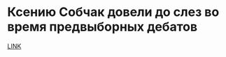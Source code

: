 # Ксению Собчак довели до слез во время предвыборных дебатов



[LINK](https://varlamov.ru/2824449.html)